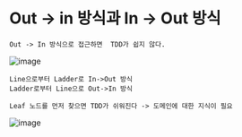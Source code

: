 # Out -> in 방식과 In -> Out 방식
    Out -> In 방식으로 접근하면  TDD가 쉽지 않다.
![image](https://github.com/user-attachments/assets/15ba4bb9-0327-46ef-8722-31d2725d13e2)

    Line으로부터 Ladder로 In->Out 방식 
    Ladder로부터 Line으로 Out->In 방식

    Leaf 노드를 먼저 찾으면 TDD가 쉬워진다 -> 도메인에 대한 지식이 필요
![image](https://github.com/user-attachments/assets/1af436a5-827a-4d0a-a353-d3c59e2e685a)
